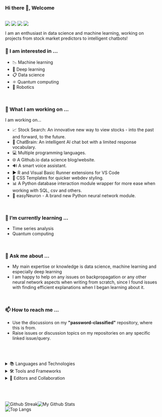 ### Hi there 👋, Welcome

<br/>
<div style="float:left;">
 <img src="https://badges.pufler.dev/gists/Password-Classified/"/>
 <img src="https://badges.pufler.dev/years/Password-Classified/"/>
 <img src="https://badges.pufler.dev/repos/Password-Classified/"/>
 <img src="https://badges.pufler.dev/commits/monthly/Password-Classified/"/>
 </div>
<br/>

<!--
**Password-Classified/password-classified** is a ✨ _special_ ✨ repository because its `README.md` (this file) appears on your GitHub profile.

Here are some ideas to get you started:

- 🔭 I’m currently working on ...
- 🌱 I’m currently learning ...
- 👯 I’m looking to collaborate on ...
- 🤔 I’m looking for help with ...
- 💬 Ask me about ...
- 📫 How to reach me: ...
- 😄 Pronouns: ...
- ⚡ Fun fact: ...
-->

I am an enthusiast in data science and machine learning, working on projects from stock market predictors to intelligent chatbots!

### 👀 I am interested in ...

- 📉 Machine learning
- 🤯 Deep learning
- 📋 Data science
- ⚛ Quantum computing
- 🦾 Robotics

<br/>

### 🔭 What I am working on ...

I am working on...

- 📈 Stock Search: An innovative new way to view stocks - into the past and forward, to the future.
- 🤖 ChatBrain: An intelligent AI chat bot with a limited response vocabulary.
- 💻 Multiple programming languages.
- 🌐 A Github.io data science blog/website.
- 🔊 A smart voice assistant.
- ▶️ R and Visual Basic Runner extensions for VS Code
- 🎨 CSS Templates for quicker webdev styling.
- 📊 A Python database interaction module wrapper for more ease when working with SQL, csv and others.
- 🧠 easyNeuron - A brand new Python neural network module.

<br/>

### 🌱 I’m currently learning ...

- Time series analysis
- Quantum computing

<br/>

### 💬 Ask me about ...

- My main expertise or knowledge is data science, machine learning and especially deep learning
- I am happy to help on any issues on backpropagation or any other neural network aspects when writing from scratch, since I found issues with finding efficient explanations when I began learning about it.

<br/>

### 📫 How to reach me ...

- Use the discussions on my **"password-classified"** repository, where this is from.
- Raise issues or discussion topics on my repositories on any specific linked issue/query.

<br/>
<br/>
<br/>

<details>
<summary>📚 Languages and Technologies</summary>
<div float="left">
    <a href="https://python.org"><img src="https://raw.githubusercontent.com/devicons/devicon/master/icons/python/python-original.svg" width="50" /></a>
    <a href="https://golang.org/"><img src="https://raw.githubusercontent.com/devicons/devicon/master/icons/go/go-original-wordmark.svg" width="50" /></a>
    <a href="https://www.w3schools.com/css/default.asp"><img src="https://raw.githubusercontent.com/devicons/devicon/master/icons/css3/css3-original.svg" width="50" /></a>
    <a href="https://www.w3schools.com/html/default.asp"><img src="https://raw.githubusercontent.com/devicons/devicon/master/icons/html5/html5-original.svg" width="50" /></a>
    <a href="https://guides.github.com/features/mastering-markdown/"><img src="https://raw.githubusercontent.com/devicons/devicon/master/icons/markdown/markdown-original.svg" width="50" /></a>
</div>
</details>

<details>
<summary>🛠️ Tools and Frameworks</summary>
<div float="left">
    <a href="https://numpy.org/"><img src="https://raw.githubusercontent.com/devicons/devicon/master/icons/numpy/numpy-original.svg" width="50" /></a>
    <a href="https://www.tensorflow.org/"><img src="https://raw.githubusercontent.com/devicons/devicon/master/icons/tensorflow/tensorflow-original.svg" width="50" />
    <a href="https://pandas.pydata.org/"><img src="https://raw.githubusercontent.com/devicons/devicon/master/icons/pandas/pandas-original.svg" width="50" /></a>
</div>
</details>

<details>
<summary>📝 Editors and Collaboration</summary>
<div>
    <a href="https://code.visualstudio.com/Download"><img src="https://raw.githubusercontent.com/devicons/devicon/master/icons/vscode/vscode-original.svg" width="50" /></a>
    <a href="https://github.com"><img src="https://raw.githubusercontent.com/gilbarbara/logos/master/logos/github-icon.svg" width="50" /></a>
    <a href="https://trello.com"><img src="https://raw.githubusercontent.com/devicons/devicon/master/icons/trello/trello-plain.svg" width="50" /></a>
    <a href="https://git-scm.com/"><img src="https://raw.githubusercontent.com/devicons/devicon/master/icons/git/git-original.svg" width="50" /></a>
</div>
</details>

<br/>
<br/>
<br/>
<br/>

<div style="float:left;">
<div style="float:none;">
<img alt="Github Streak" src="https://github-readme-streak-stats.herokuapp.com/?user=Password-Classified&theme=dark" style="float:left;"/>
<img alt="My Github Stats" src="https://github-readme-stats.vercel.app/api?username=password-classified&show_icons=true&locale=en&theme=dark" style="float:left;"/>
</div>
<img alt="Top Langs" src="https://github-readme-stats.vercel.app/api/top-langs/?username=Password-Classified&theme=dark&langs_count=10"/>
</div>
